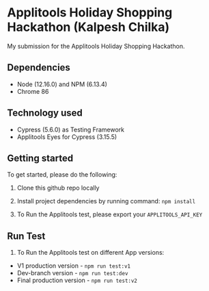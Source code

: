 # Applitools Holiday Shopping Hackathon (Kalpesh Chilka)

My submission for the Applitools Holiday Shopping Hackathon.

## Dependencies

- Node (12.16.0) and NPM (6.13.4)
- Chrome 86

## Technology used

- Cypress (5.6.0) as Testing Framework
- Applitools Eyes for Cypress (3.15.5)

## Getting started

To get started, please do the following:

1. Clone this github repo locally

2. Install project dependencies by running command: `npm install`

3. To Run the Applitools test, please export your `APPLITOOLS_API_KEY`

## Run Test
1. To Run the Applitools test on different App versions:
* V1 production version - `npm run test:v1`
* Dev-branch version - `npm run test:dev`
* Final production version - `npm run test:v2`

